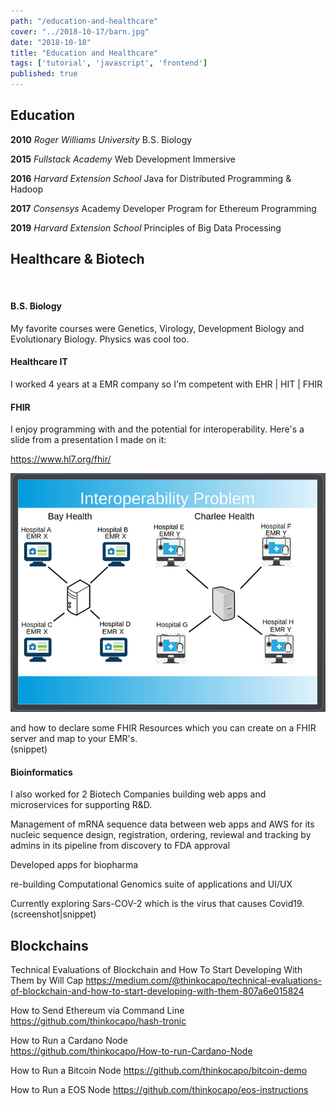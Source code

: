 ```yaml
---
path: "/education-and-healthcare"
cover: "../2018-10-17/barn.jpg"
date: "2018-10-18"
title: "Education and Healthcare"
tags: ['tutorial', 'javascript', 'frontend']
published: true
---
```


## Education
**2010** *Roger Williams University* B.S. Biology

**2015** *Fullstack Academy* Web Development Immersive

**2016** *Harvard Extension School* Java for Distributed Programming & Hadoop

**2017** *Consensys* Academy Developer Program for Ethereum Programming

**2019** *Harvard Extension School* Principles of Big Data Processing  

## Healthcare & Biotech
</br>

#### B.S. Biology

My favorite courses were Genetics, Virology, Development Biology and Evolutionary Biology. Physics was cool too.

#### Healthcare IT

I worked 4 years at a EMR company so I'm competent with EHR | HIT | FHIR

#### FHIR 

I enjoy programming with and the potential for interoperability.
Here's a slide from a presentation I made on it:

https://www.hl7.org/fhir/ 

![FHIR Interoperability](./fhir-interoperability.jpg)

and how to declare some FHIR Resources which you can create on a FHIR server and map to your EMR's.  
(snippet)  


#### Bioinformatics
I also worked for 2 Biotech Companies building web apps and microservices for supporting R&D.

Management of mRNA sequence data between web apps and AWS for its nucleic sequence design,
registration, ordering, reviewal and tracking by admins in its pipeline from discovery to FDA approval

Developed apps for biopharma

re-building Computational Genomics suite of applications and UI/UX

Currently exploring Sars-COV-2 which is the virus that causes Covid19.
(screenshot|snippet)

## Blockchains
<!-- There's a lot of competition out there regarding blockchains. The best way to learn them is to run them and make your own decision. Run a node -->

Technical Evaluations of Blockchain and How To Start Developing With Them by Will Cap
https://medium.com/@thinkocapo/technical-evaluations-of-blockchain-and-how-to-start-developing-with-them-807a6e015824

How to Send Ethereum via Command Line
https://github.com/thinkocapo/hash-tronic

How to Run a Cardano Node  
https://github.com/thinkocapo/How-to-run-Cardano-Node

How to Run a Bitcoin Node 
https://github.com/thinkocapo/bitcoin-demo

How to Run a EOS Node
https://github.com/thinkocapo/eos-instructions